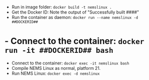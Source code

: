   - Run in image folder: `docker build -t nemslinux .`
  - Get the Docker ID: Note the output of "Successfully built ####"
  - Run the container as daemon: `docker run --name nemslinux -d ##DOCKERID##`
#  - Connect to the container: `docker run -it ##DOCKERID## bash`
  - Connect to the container: `docker exec -it nemslinux bash`
  - Compile NEMS Linux as normal, platform 21.
  - Run NEMS Linux: `docker exec -d nemslinux`
